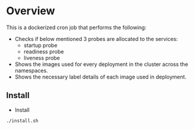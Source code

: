 # Overview

This is a dockerized cron job that performs the following:

* Checks if below mentioned 3 probes are allocated to the services:
   * startup probe
  *  readiness probe
  *  liveness probe
* Shows the images used for every deployment in the cluster across the namespaces.
* Shows the necessary label details of each image used in deployment.


## Install

* Install
```sh
./install.sh
```

